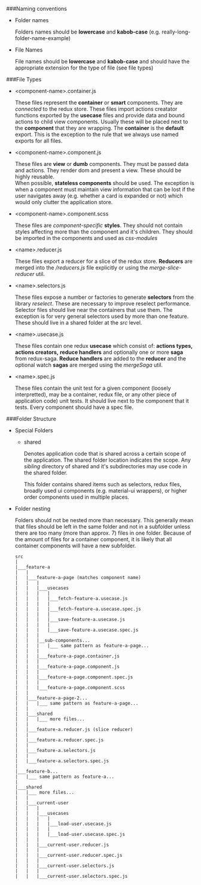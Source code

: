 ###Naming conventions

- Folder names

  Folders names should be **lowercase** and **kabob-case** (e.g. really-long-folder-name-example)

- File Names

  File names should be **lowercase** and **kabob-case** and should have the appropriate extension for the type of file (see file types)

###File Types

- \<component-name\>.container.js

  These files represent the **container** or **smart** components. They are _connected_ to the redux store.
  These files import actions creatator functions exported by the **usecase** files and provide data and bound actions to child view components.
  Usually these will be placed next to the **component** that they are wrapping.
  The **container** is the **default** export. This is the exception to the rule that we always use named exports for all files.

- \<component-name\>.component.js

  These files are **view** or **dumb** components. They must be passed data and actions. They render dom and present a view. These should be highly reusable.  
  When possible, **stateless components** should be used. The exception is when a component must maintain view information that can be lost if the user navigates away (e.g. whether a card is expanded or not) which would only clutter the application store.

- \<component-name\>.component.scss

  These files are _component-specific_ **styles**. They should not contain styles affecting more than the component and it's children. They should be imported in the components and used as _css-modules_

- \<name\>.reducer.js

  These files export a reducer for a slice of the redux store. **Reducers** are merged into the _/reducers.js_ file
  explicitly or using the _merge-slice-reducer_ util.

- \<name\>.selectors.js

  These files expose a number or factories to generate **selectors** from the library _reselect_. These are necessary to improve reselect performance.
  Selector files should live near the containers that use them. The exception is for very general selectors used by more than one feature. These should live in a shared folder at the _src_ level.

- \<name\>.usecase.js

  These files contain one redux **usecase** which consist of: **actions types,** **actions creators,** **reduce handlers** and optionally one or more **saga** from redux-saga.
  **Reduce handlers** are added to the **reducer** and the optional watch **sagas** are merged using the _mergeSaga_ util.

- \<name>.spec.js

  These files contain the unit test for a given component (loosely interpretted), may be a container, redux file, or any other piece of application code) unit tests.
  It should live next to the component that it tests. Every component should have a spec file.

###Folder Structure

- Special Folders
  - shared

    Denotes application code that is shared across a certain scope of the application. The shared folder location indicates the scope. Any _sibling_ directory of shared and it's subdirectories may use code in the shared folder.

    This folder contains shared items such as selectors, redux files, broadly used ui components (e.g. material-ui wrappers), or higher order components used in multiple places.
- Folder nesting

  Folders should not be nested more than necessary. This generally mean that files should be left in the same folder and not in a subfolder unless there are too many (more than approx. 7) files in one folder.
  Because of the amount of files for a container component, it is likely that all container components will have a new subfolder.

  ```
  src
  |
  |___feature-a
  |   |
  |   |___feature-a-page (matches component name)
  |   |   |
  |   |   |___usecases
  |   |   |   |
  |   |   |   |___fetch-feature-a.usecase.js
  |   |   |   |
  |   |   |   |___fetch-feature-a.usecase.spec.js
  |   |   |   |
  |   |   |   |___save-feature-a.usecase.js
  |   |   |   |
  |   |   |   |___save-feature-a.usecase.spec.js
  |   |   |
  |   |   |__sub-components...
  |   |   |   |___ same pattern as feature-a-page...
  |   |   |
  |   |   |___feature-a-page.container.js
  |   |   |
  |   |   |___feature-a-page.component.js
  |   |   |
  |   |   |___feature-a-page.component.spec.js
  |   |   |
  |   |   |___feature-a-page.component.scss
  |   |
  |   |___feature-a-page-2...
  |   |   |___ same pattern as feature-a-page...
  |   |
  |   |___shared
  |   |   |___ more files...
  |   |
  |   |___feature-a.reducer.js (slice reducer)
  |   |
  |   |___feature-a.reducer.spec.js
  |   |
  |   |___feature-a.selectors.js
  |   |
  |   |___feature-a.selectors.spec.js
  |
  |___feature-b...
  |   |___ same pattern as feature-a...
  |
  |___shared
  |   |___ more files...
  |   |
  |   |___current-user
  |   |   |
  |   |   |___usecases
  |   |   |   |
  |   |   |   |___load-user.usecase.js
  |   |   |   |
  |   |   |   |___load-user.usecase.spec.js
  |   |   |
  |   |   |___current-user.reducer.js
  |   |   |
  |   |   |___current-user.reducer.spec.js
  |   |   |
  |   |   |___current-user.selectors.js
  |   |   |
  |   |   |___current-user.selectors.spec.js

  ```
